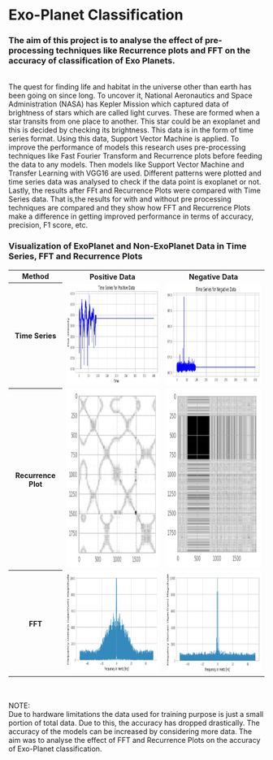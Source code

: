 # Exo-Planet Classification<br>
<h3>The aim of this project is to analyse the effect of pre-processing techniques like Recurrence plots and FFT on the accuracy of classification of Exo Planets.</h3>  
<br>
The quest for finding life and habitat in the universe other than earth has been going on since long. To uncover it, National Aeronautics and Space Administration (NASA) has Kepler Mission which captured data of brightness of stars which are called light curves. These are formed when a star transits from one place to another. This star could be an exoplanet and this is decided by checking its brightness. This data is in the form of time series format. Using this data, Support Vector Machine is applied. To improve the performance of models this research uses pre-processing techniques like Fast Fourier Transform and Recurrence plots before feeding the data to any models. Then models like Support Vector Machine and Transfer Learning with VGG16 are used. Different patterns were plotted and time series data was analysed to check if the data point is exoplanet or not. Lastly, the results after FFt and Recurrence Plots were compared with Time Series data. That is,the results for with and without pre processing techniques are compared and they show how FFT and Recurrence Plots make a difference in getting improved performance in terms of accuracy, precision, F1 score, etc.


<h3>Visualization of ExoPlanet and Non-ExoPlanet Data in Time Series, FFT and Recurrence Plots</h3>
<table>
<tr>
  
  <th scope="col">Method</th>
  <th scope="col">Positive Data</th>
  <th scope="col">Negative Data</th>
</tr>

<tr>
  <th scope="row">Time Series</th>
  <td><img src="/Images/Time_Pos.JPG" width="350" height="200"></td>
  <td><img src="/Images/Time_Neg.JPG" width="350" height="200"></td>
</tr>
  
<tr>
  <th scope="row">Recurrence Plot</th>
  <td><img src="/Images/Rec_Pos.JPG" width="350" height="350"></td>
  <td><img src="/Images/Rec_Neg.JPG" width="350" height="350"></td>
</tr>
  
<tr>
  <th scope="row">FFT</th>
  <td><img src="/Images/FFT_Pos.JPG" width="350" height="200"></td>
  <td><img src="/Images/FFT_Neg.JPG" width="350" height="200"></td>
</tr>

  
</table>

<br><br>
NOTE:<br>
Due to hardware limitations the data used for training purpose is just a small portion of total data. Due to this, the accuracy has dropped drastically. The accuracy of the models can be increased by considering more data. The aim was to analyse the effect of FFT and Recurrence Plots on the accuracy of Exo-Planet classification.   
